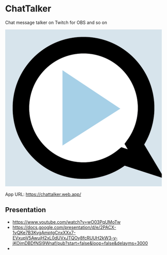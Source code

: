 # ChatTalker
Chat message talker on Twitch for OBS and so on

[![ChatTalker Logo](/src/icon.png "ChatTaler Logo")](https://chattalker.web.app/)

App URL: <https://chattalker.web.app/>

## Presentation

* <https://www.youtube.com/watch?v=wO03PqUMoTw>
* <https://docs.google.com/presentation/d/e/2PACX-1vQKe7B3KvgAmptgCnxXXx7-EVxupV5AwujH2xL0dUVxJTQOy8fcRUUH2kW3-y-jKOimDBDfNSl9Wnaf/pub?start=false&loop=false&delayms=3000>
* 

